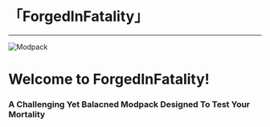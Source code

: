 # 「ForgedInFatality」
---
![Modpack](https://github.com/Mi6kbuttface/ForgedInFatality/blob/main/FiFBanner.gif)
# Welcome to ForgedInFatality!
### A Challenging Yet Balacned Modpack Designed To Test Your Mortality
